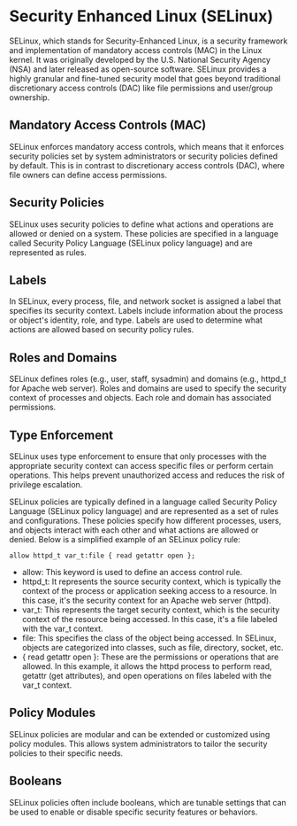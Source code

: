 # Security Enhanced Linux (SELinux)
SELinux, which stands for Security-Enhanced Linux, is a security framework and implementation of mandatory access controls (MAC) in the Linux kernel. It was originally developed by the U.S. National Security Agency (NSA) and later released as open-source software. SELinux provides a highly granular and fine-tuned security model that goes beyond traditional discretionary access controls (DAC) like file permissions and user/group ownership.

## Mandatory Access Controls (MAC)
SELinux enforces mandatory access controls, which means that it enforces security policies set by system administrators or security policies defined by default. This is in contrast to discretionary access controls (DAC), where file owners can define access permissions.
## Security Policies
SELinux uses security policies to define what actions and operations are allowed or denied on a system. These policies are specified in a language called Security Policy Language (SELinux policy language) and are represented as rules.
## Labels
In SELinux, every process, file, and network socket is assigned a label that specifies its security context. Labels include information about the process or object's identity, role, and type. Labels are used to determine what actions are allowed based on security policy rules.
## Roles and Domains
SELinux defines roles (e.g., user, staff, sysadmin) and domains (e.g., httpd_t for Apache web server). Roles and domains are used to specify the security context of processes and objects. Each role and domain has associated permissions.
## Type Enforcement
SELinux uses type enforcement to ensure that only processes with the appropriate security context can access specific files or perform certain operations. This helps prevent unauthorized access and reduces the risk of privilege escalation.

SELinux policies are typically defined in a language called Security Policy Language (SELinux policy language) and are represented as a set of rules and configurations. These policies specify how different processes, users, and objects interact with each other and what actions are allowed or denied. Below is a simplified example of an SELinux policy rule:

```
allow httpd_t var_t:file { read getattr open };
```

- allow: This keyword is used to define an access control rule.
- httpd_t: It represents the source security context, which is typically the context of the process or application seeking access to a resource. In this case, it's the security context for an Apache web server (httpd).
- var_t: This represents the target security context, which is the security context of the resource being accessed. In this case, it's a file labeled with the var_t context.
- file: This specifies the class of the object being accessed. In SELinux, objects are categorized into classes, such as file, directory, socket, etc.
- { read getattr open }: These are the permissions or operations that are allowed. In this example, it allows the httpd process to perform read, getattr (get attributes), and open operations on files labeled with the var_t context.


## Policy Modules
SELinux policies are modular and can be extended or customized using policy modules. This allows system administrators to tailor the security policies to their specific needs.
## Booleans
SELinux policies often include booleans, which are tunable settings that can be used to enable or disable specific security features or behaviors.
